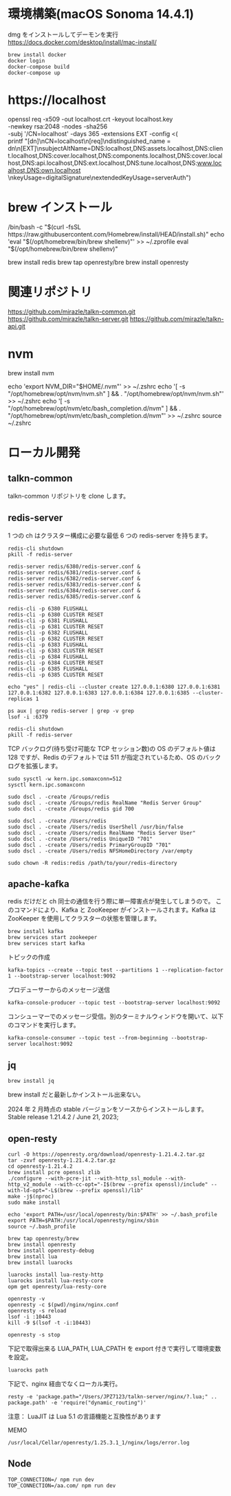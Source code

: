# 環境構築(macOS Sonoma 14.4.1)

dmg をインストールしてデーモンを実行
https://docs.docker.com/desktop/install/mac-install/

```
brew install docker
docker login
docker-compose build
docker-compose up
```

# https://localhost

openssl req -x509 -out localhost.crt -keyout localhost.key \
 -newkey rsa:2048 -nodes -sha256 \
 -subj '/CN=localhost' -days 365 -extensions EXT -config <( \
 printf "[dn]\nCN=localhost\n[req]\ndistinguished_name = dn\n[EXT]\nsubjectAltName=DNS:localhost,DNS:assets.localhost,DNS:client.localhost,DNS:cover.localhost,DNS:components.localhost,DNS:cover.localhost,DNS:api.localhost,DNS:ext.localhost,DNS:tune.localhost,DNS:www.localhost,DNS:own.localhost \nkeyUsage=digitalSignature\nextendedKeyUsage=serverAuth")

# brew インストール

/bin/bash -c "$(curl -fsSL https://raw.githubusercontent.com/Homebrew/install/HEAD/install.sh)"
echo 'eval "$(/opt/homebrew/bin/brew shellenv)"' >> ~/.zprofile
eval "$(/opt/homebrew/bin/brew shellenv)"

brew install redis
brew tap openresty/bre
brew install openresty

# 関連リポジトリ

https://github.com/mirazle/talkn-common.git
https://github.com/mirazle/talkn-server.git
https://github.com/mirazle/talkn-api.git

# nvm

brew install nvm

echo 'export NVM_DIR="$HOME/.nvm"' >> ~/.zshrc
echo '[ -s "/opt/homebrew/opt/nvm/nvm.sh" ] && \. "/opt/homebrew/opt/nvm/nvm.sh"' >> ~/.zshrc
echo '[ -s "/opt/homebrew/opt/nvm/etc/bash_completion.d/nvm" ] && \. "/opt/homebrew/opt/nvm/etc/bash_completion.d/nvm"' >> ~/.zshrc
source ~/.zshrc

# ローカル開発

## talkn-common

talkn-common リポジトリを clone します。

## redis-server

1 つの ch はクラスター構成に必要な最低 6 つの redis-server を持ちます。

```
redis-cli shutdown
pkill -f redis-server

redis-server redis/6380/redis-server.conf &
redis-server redis/6381/redis-server.conf &
redis-server redis/6382/redis-server.conf &
redis-server redis/6383/redis-server.conf &
redis-server redis/6384/redis-server.conf &
redis-server redis/6385/redis-server.conf &

redis-cli -p 6380 FLUSHALL
redis-cli -p 6380 CLUSTER RESET
redis-cli -p 6381 FLUSHALL
redis-cli -p 6381 CLUSTER RESET
redis-cli -p 6382 FLUSHALL
redis-cli -p 6382 CLUSTER RESET
redis-cli -p 6383 FLUSHALL
redis-cli -p 6383 CLUSTER RESET
redis-cli -p 6384 FLUSHALL
redis-cli -p 6384 CLUSTER RESET
redis-cli -p 6385 FLUSHALL
redis-cli -p 6385 CLUSTER RESET

echo "yes" | redis-cli --cluster create 127.0.0.1:6380 127.0.0.1:6381 127.0.0.1:6382 127.0.0.1:6383 127.0.0.1:6384 127.0.0.1:6385 --cluster-replicas 1

ps aux | grep redis-server | grep -v grep
lsof -i :6379

redis-cli shutdown
pkill -f redis-server

```

TCP バックログ(待ち受け可能な TCP セッション数)の OS のデフォルト値は 128 ですが、Redis のデフォルトでは 511 が指定されているため、OS のバックログを拡張します。

```
sudo sysctl -w kern.ipc.somaxconn=512
sysctl kern.ipc.somaxconn
```

```
sudo dscl . -create /Groups/redis
sudo dscl . -create /Groups/redis RealName "Redis Server Group"
sudo dscl . -create /Groups/redis gid 700

sudo dscl . -create /Users/redis
sudo dscl . -create /Users/redis UserShell /usr/bin/false
sudo dscl . -create /Users/redis RealName "Redis Server User"
sudo dscl . -create /Users/redis UniqueID "701"
sudo dscl . -create /Users/redis PrimaryGroupID "701"
sudo dscl . -create /Users/redis NFSHomeDirectory /var/empty

sudo chown -R redis:redis /path/to/your/redis-directory

```

## apache-kafka

redis だけだと ch 同士の通信を行う際に単一障害点が発生してしまうので。
このコマンドにより、Kafka と ZooKeeper がインストールされます。Kafka は ZooKeeper を使用してクラスターの状態を管理します。

```
brew install kafka
brew services start zookeeper
brew services start kafka
```

トピックの作成

```
kafka-topics --create --topic test --partitions 1 --replication-factor 1 --bootstrap-server localhost:9092
```

プロデューサーからのメッセージ送信

```
kafka-console-producer --topic test --bootstrap-server localhost:9092
```

コンシューマーでのメッセージ受信。別のターミナルウィンドウを開いて、以下のコマンドを実行します。

```
kafka-console-consumer --topic test --from-beginning --bootstrap-server localhost:9092
```

## jq

```
brew install jq
```

brew install だと最新しかインストール出来ない。

2024 年 2 月時点の stable バージョンをソースからインストールします。
Stable release
1.21.4.2 / June 21, 2023;

## open-resty

```
curl -O https://openresty.org/download/openresty-1.21.4.2.tar.gz
tar -zxvf openresty-1.21.4.2.tar.gz
cd openresty-1.21.4.2
brew install pcre openssl zlib
./configure --with-pcre-jit --with-http_ssl_module --with-http_v2_module --with-cc-opt="-I$(brew --prefix openssl)/include" --with-ld-opt="-L$(brew --prefix openssl)/lib"
make -j$(nproc)
sudo make install

echo 'export PATH=/usr/local/openresty/bin:$PATH' >> ~/.bash_profile
export PATH=$PATH:/usr/local/openresty/nginx/sbin
source ~/.bash_profile
```

```
brew tap openresty/brew
brew install openresty
brew install openresty-debug
brew install lua
brew install luarocks

luarocks install lua-resty-http
luarocks install lua-resty-core
opm get openresty/lua-resty-core

openresty -v
openresty -c $(pwd)/nginx/nginx.conf
openresty -s reload
lsof -i :10443
kill -9 $(lsof -t -i:10443)

openresty -s stop
```

下記で取得出来る LUA_PATH, LUA_CPATH を export 付きで実行して環境変数を設定。

```
luarocks path
```

下記で、nginx 経由でなくローカル実行。

```
resty -e 'package.path="/Users/JPZ7123/talkn-server/nginx/?.lua;" .. package.path' -e 'require("dynamic_routing")'
```

注意：
LuaJIT は Lua 5.1 の言語機能と互換性があります

MEMO

```
/usr/local/Cellar/openresty/1.25.3.1_1/nginx/logs/error.log
```

## Node

```
TOP_CONNECTION=/ npm run dev
TOP_CONNECTION=/aa.com/ npm run dev
```
